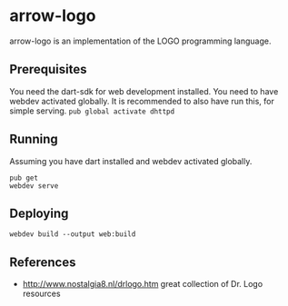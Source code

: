 arrow-logo
==========

arrow-logo is an implementation of the LOGO programming language.

Prerequisites
-------------
You need the dart-sdk for web development installed.
You need to have webdev activated globally.
It is recommended to also have run this, for simple serving.
`pub global activate dhttpd`

Running
-------

Assuming you have dart installed and webdev activated globally.

```
pub get
webdev serve
```

Deploying
---------

```
webdev build --output web:build
```


References
----------

* http://www.nostalgia8.nl/drlogo.htm great collection of Dr. Logo resources

